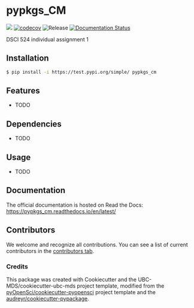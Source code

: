 # pypkgs_CM 

![](https://github.com/cmmclaug/pypkgs_cm/workflows/build/badge.svg) [![codecov](https://codecov.io/gh/cmmclaug/pypkgs_cm/branch/main/graph/badge.svg)](https://codecov.io/gh/cmmclaug/pypkgs_cm) ![Release](https://github.com/cmmclaug/pypkgs_cm/workflows/Release/badge.svg) [![Documentation Status](https://readthedocs.org/projects/pypkgs_cm/badge/?version=latest)](https://pypkgs_cm.readthedocs.io/en/latest/?badge=latest)

DSCI 524 individual assignment 1

## Installation

```bash
$ pip install -i https://test.pypi.org/simple/ pypkgs_cm
```

## Features

- TODO

## Dependencies

- TODO

## Usage

- TODO

## Documentation

The official documentation is hosted on Read the Docs: https://pypkgs_cm.readthedocs.io/en/latest/

## Contributors

We welcome and recognize all contributions. You can see a list of current contributors in the [contributors tab](https://github.com/cmmclaug/pypkgs_cm/graphs/contributors).

### Credits

This package was created with Cookiecutter and the UBC-MDS/cookiecutter-ubc-mds project template, modified from the [pyOpenSci/cookiecutter-pyopensci](https://github.com/pyOpenSci/cookiecutter-pyopensci) project template and the [audreyr/cookiecutter-pypackage](https://github.com/audreyr/cookiecutter-pypackage).
